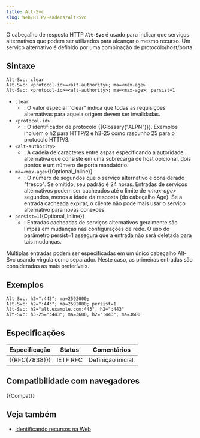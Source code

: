 ```yaml
---
title: Alt-Svc
slug: Web/HTTP/Headers/Alt-Svc
---
```


O cabeçalho de resposta HTTP **`Alt-Svc`** é usado para indicar que serviços alternativos que podem ser utilizados para alcançar o mesmo recurso. Um serviço alternativo é definido por uma combinação de protocolo/host/porta.

## Sintaxe

```
Alt-Svc: clear
Alt-Svc: <protocol-id>=<alt-authority>; ma=<max-age>
Alt-Svc: <protocol-id>=<alt-authority>; ma=<max-age>; persist=1
```

- `clear`
  - : O valor especial ''clear" indica que todas as requisições alternativas para aquela origem devem ser invalidadas.
- `<protocol-id>`
  - : O identificador de protocolo {{Glossary("ALPN")}}. Exemplos incluem o h2 para HTTP/2 e h3-25 como rascunho 25 para o protocolo HTTP/3.
- `<alt-authority>`
  - : A cadeia de caracteres entre aspas especificando a autoridade alternativa que consiste em uma sobrecarga de host opicional, dois pontos e um número de porta mandatório.
- `ma=<max-age>`{{Optional_Inline}}
  - : O número de segundos que o serviço alternativo é considerado "fresco". Se omitido, seu padrão é 24 horas. Entradas de serviços alternativos podem ser cacheados até o limite de _\<max-age>_ segundos, menos a idade da resposta (do cabeçalho Age). Se a entrada cacheada expirar, o cliente não pode mais usar o serviço alternativo para novas conexões.
- `persist=1`{{Optional_Inline}}
  - : Entradas cacheadas de serviços alternativos geralmente são limpas em mudanças nas configurações de rede. O uso do parâmetro persist=1 assegura que a entrada não será deletada para tais mudanças.

Múltiplas entradas podem ser especificadas em um único cabeçalho Alt-Svc usando vírgula como separador. Neste caso, as primeiras entradas são consideradas as mais preferíveis.

## Exemplos

```
Alt-Svc: h2=":443"; ma=2592000;
Alt-Svc: h2=":443"; ma=2592000; persist=1
Alt-Svc: h2="alt.example.com:443", h2=":443"
Alt-Svc: h3-25=":443"; ma=3600, h2=":443"; ma=3600
```

## Especificações

| Especificação | Status   | Comentários        |
| ------------- | -------- | ------------------ |
| {{RFC(7838)}} | IETF RFC | Definição inicial. |

## Compatibilidade com navegadores

{{Compat}}

## Veja também

- [Identificando recursos na Web](/pt-BR/docs/Web/HTTP/Basics_of_HTTP/Identifying_resources_on_the_Web)
